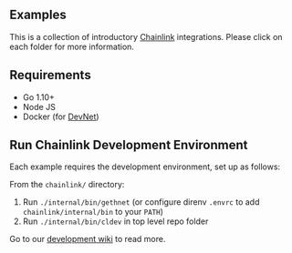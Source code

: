 ## Examples

This is a collection of introductory [Chainlink](https://github.com/smartcontractkit/chainlink) integrations.
Please click on each folder for more information.

## Requirements

- Go 1.10+
- Node JS
- Docker (for [DevNet](https://github.com/smartcontractkit/devnet))

## Run Chainlink Development Environment

Each example requires the development environment, set up as follows:

From the `chainlink/` directory:
1. Run `./internal/bin/gethnet` (or configure direnv `.envrc` to add `chainlink/internal/bin` to your `PATH`)
2. Run `./internal/bin/cldev` in top level repo folder

Go to our [development wiki](https://github.com/smartcontractkit/chainlink/wiki/Development-Tips) to read more.
